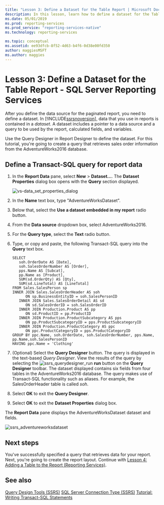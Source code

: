 ```yaml
---
title: "Lesson 3: Define a Dataset for the Table Report | Microsoft Docs"
description: In this lesson, learn how to define a dataset for the Table Report in SQL Server Reporting Services (SSRS).
ms.date: 05/01/2019
ms.prod: reporting-services
ms.prod_service: "reporting-services-native"
ms.technology: reporting-services

ms.topic: conceptual
ms.assetid: ee93dfcb-8f52-4d63-b4f6-0d38e00fd350
author: maggiesMSFT
ms.author: maggies
---
```

# Lesson 3: Define a Dataset for the Table Report - SQL Server Reporting Services

After you define the data source for the paginated report, you need to define a dataset. In [!INCLUDE[ssrsnoversion](../includes/ssrsnoversion-md.md)], data that you use in reports is contained in a *dataset*. A dataset includes a pointer to a data source and a query to be used by the report, calculated fields, and variables.

Use the Query Designer in Report Designer to define the dataset. For this tutorial, you're going to create a query that retrieves sales order information from the AdventureWorks2016 database.

## Define a Transact-SQL query for report data  

1. In the **Report Data** pane, select **New** > **Dataset...**. The **Dataset Properties** dialog box opens with the **Query** section displayed.

    ![vs-data_set_properties_dialog](media/lesson-3-defining-a-dataset-for-the-table-report-reporting-services/vs-dataset-properties-dialog.png)

2. In the **Name** text box, type "AdventureWorksDataset".

3. Below that, select the **Use a dataset embedded in my report** radio button.

4. From the **Data source** dropdown box, select AdventureWorks2016.

5. For the **Query type**, select the **Text** radio button.

6. Type, or copy and paste, the following Transact-SQL query into the **Query** text box.

    ```T-SQL
    SELECT
       soh.OrderDate AS [Date],
       soh.SalesOrderNumber AS [Order],
       pps.Name AS [Subcat],
       pp.Name as [Product],
       SUM(sd.OrderQty) AS [Qty],
       SUM(sd.LineTotal) AS [LineTotal]
    FROM Sales.SalesPerson sp
    INNER JOIN Sales.SalesOrderHeader AS soh
          ON sp.BusinessEntityID = soh.SalesPersonID
       INNER JOIN Sales.SalesOrderDetail AS sd
          ON sd.SalesOrderID = soh.SalesOrderID
       INNER JOIN Production.Product AS pp
          ON sd.ProductID = pp.ProductID
       INNER JOIN Production.ProductSubcategory AS pps
          ON pp.ProductSubcategoryID = pps.ProductSubcategoryID
       INNER JOIN Production.ProductCategory AS ppc
          ON ppc.ProductCategoryID = pps.ProductCategoryID
    GROUP BY ppc.Name, soh.OrderDate, soh.SalesOrderNumber, pps.Name, pp.Name,soh.SalesPersonID  
    HAVING ppc.Name = 'Clothing'
    ```

7. (Optional) Select the **Query Designer** button. The query is displayed in the text-based *Query Designer*. View the results of the query by selecting the ![ssrs_querydesigner_run](media/ssrs-querydesigner-run.png) **run** button on the **Query Designer** toolbar. The dataset displayed contains six fields from four tables in the AdventureWorks2016 database. The query makes use of Transact-SQL functionality such as aliases. For example, the SalesOrderHeader table is called *soh*.

8. Select **OK** to exit the **Query Designer**.

9. Select **OK** to exit the **Dataset Properties** dialog box.

The **Report Data** pane displays the AdventureWorksDataset dataset and fields.

   ![ssrs_adventureworksdataset](media/ssrs-adventureworksdataset.png)

## Next steps

You've successfully specified a query that retrieves data for your report. Next, you're going to create the report layout. Continue with [Lesson 4: Adding a Table to the Report &#40;Reporting Services&#41;](lesson-4-adding-a-table-to-the-report-reporting-services.md).

## See also

[Query Design Tools &#40;SSRS&#41;](../reporting-services/report-data/query-design-tools-ssrs.md)
[SQL Server Connection Type &#40;SSRS&#41;](../reporting-services/report-data/sql-server-connection-type-ssrs.md)
[Tutorial: Writing Transact-SQL Statements](../t-sql/tutorial-writing-transact-sql-statements.md)
